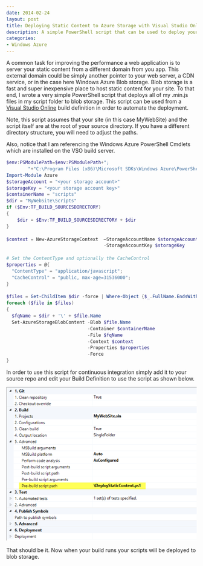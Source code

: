```yaml
---
date: 2014-02-24
layout: post
title: Deploying Static Content to Azure Storage with Visual Studio Online Build
description: A simple PowerShell script that can be used to deploy your site's static content to Azure Blob storage during your Visual Studio Online continuous deployment.
categories:
- Windows Azure
---
```


A common task for improving the performance a web application is to server your static content from a different domain from you app. This external domain could be simply another pointer to your web server, a CDN service, or in the case here Windows Azure Blob storage. Blob storage is a fast and super inexpensive place to host static content for your site. To that end, I wrote a very simple PowerShell script that deploys all of my .min.js files in my script folder to blob storage. This script can be used from a [Visual Studio Online](http://visualstudio.com) build definition in order to automate the deployment.

Note, this script assumes that your site (in this case MyWebSite) and the script itself are at the root of your source directory. If you have a different directory structure, you will need to adjust the paths.

Also, notice that I am referencing the Windows Azure PowerShell Cmdlets which are installed on the VSO build server.

```powershell
$env:PSModulePath=$env:PSModulePath+";
        "+"C:\Program Files (x86)\Microsoft SDKs\Windows Azure\PowerShell"
Import-Module Azure
$storageAccount = "<your storage account>"
$storageKey = "<your storage account key>"
$containerName = "scripts"
$dir = "MyWebSite\Scripts"
if ($Env:TF_BUILD_SOURCESDIRECTORY)
{
    $dir = $Env:TF_BUILD_SOURCESDIRECTORY + $dir
}

$context = New-AzureStorageContext  –StorageAccountName $storageAccount
                                    -StorageAccountKey $storageKey

# Set the ContentType and optionally the CacheControl
$properties = @{
  "ContentType" = "application/javascript";
  "CacheControl" = "public, max-age=31536000";
}

$files = Get-ChildItem $dir -force | Where-Object {$_.FullName.EndsWith(".min.js")}
foreach ($file in $files)
{
  $fqName = $dir + '\' + $file.Name
  Set-AzureStorageBlobContent -Blob $file.Name
                              -Container $containerName
                              -File $fqName
                              -Context $context
                              -Properties $properties
                              -Force
}
```

In order to use this script for continuous integration simply add it to your source repo and edit your Build Definition to use the script as shown below.

[![Build Definition](/images/2014/02/builddefinition.png)](/images/2014/02/builddefinition.png)

That should be it. Now when your build runs your scripts will be deployed to blob storage.
